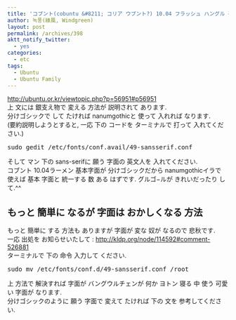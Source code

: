 ```yaml
---
title: 'コブント(cobuntu &#8211; コリア ウブント?) 10.04 フラッシュ ハングル 破れ 解決'
author: 녹풍(綠風, Windgreen)
layout: post
permalink: /archives/398
aktt_notify_twitter:
  - yes
categories:
  - etc
tags:
  - Ubuntu
  - Ubuntu Family
---
```

<div>
  <a href="http://ubuntu.or.kr/viewtopic.php?p=56951#p56951" target="_blank">http://ubuntu.or.kr/viewtopic.php?p=56951#p56951</a>
</div>

<div>
  上 文には 銀支え物で 変える 方法が 説明されて あります.
</div>

<div>
  分けゴシックで して たければ nanumgothicと 使って 入れれば なります.
</div>

<div>
  (要約説明しようとすると, 一応 下の コードを ターミナルで 打って 入れてください.)
</div>

<pre class="brush:plain">sudo gedit /etc/fonts/conf.avail/49-sansserif.conf</pre>

<div>
  そして マン 下の sans-serifに 願う 字面の 英文人を 入れてください.
</div>

<div>
  コブント 10.04ラーメン 基本字面が 分けゴシックだから nanumgothicイラで 使えば 基本 字面と 統一する 数 ある はずです. グルゴ−ルが きれいだったり して.^^
</div>

## もっと 簡単に なるが 字面は おかしくなる 方法

<div>
  もっと 簡単に する 方法も ありますが 字面が 変な 奴が なるので 悲秋です.
</div>

<div>
  一応 出処を お知らせいたして : <a target="_blank" href="http://kldp.org/node/114592#comment-526881">http://kldp.org/node/114592#comment-526881</a>
</div>

<div>
  ターミナルで 下の 命令 入力して ください.
</div>

<div>
  <pre class="brush:plain">sudo mv /etc/fonts/conf.d/49-sansserif.conf /root</pre>
</div>

<div>
  上 方法で 解決すれば 字面が バングウルチェンが 何か ヨトン 寝る 中 使う 可愛い 字面が なります.
</div>

<div>
  分けゴシックのように 願う 字面で 変えて たければ 下の 文を 参考してください.
</div>